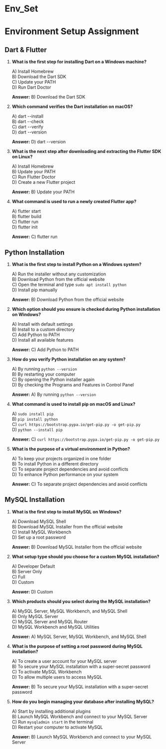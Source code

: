 # Env_Set

# Environment Setup Assignment

## Dart & Flutter

1. **What is the first step for installing Dart on a Windows machine?**

   A) Install Homebrew  
   B) Download the Dart SDK  
   C) Update your PATH  
   D) Run Dart Doctor  

   **Answer:** B) Download the Dart SDK

2. **Which command verifies the Dart installation on macOS?**

   A) dart --install  
   B) dart --check  
   C) dart --verify  
   D) dart --version  

   **Answer:** D) dart --version

3. **What is the next step after downloading and extracting the Flutter SDK on Linux?**

   A) Install Homebrew  
   B) Update your PATH  
   C) Run Flutter Doctor  
   D) Create a new Flutter project  

   **Answer:** B) Update your PATH

4. **What command is used to run a newly created Flutter app?**

   A) flutter start  
   B) flutter build  
   C) flutter run  
   D) flutter init  

   **Answer:** C) flutter run

## Python Installation

1. **What is the first step to install Python on a Windows system?**

   A) Run the installer without any customization  
   B) Download Python from the official website  
   C) Open the terminal and type `sudo apt install python`  
   D) Install pip manually  

   **Answer:** B) Download Python from the official website

2. **Which option should you ensure is checked during Python installation on Windows?**

   A) Install with default settings  
   B) Install to a custom directory  
   C) Add Python to PATH  
   D) Install all available features  

   **Answer:** C) Add Python to PATH

3. **How do you verify Python installation on any system?**

   A) By running `python --version`  
   B) By restarting your computer  
   C) By opening the Python installer again  
   D) By checking the Programs and Features in Control Panel  

   **Answer:** A) By running `python --version`

4. **What command is used to install pip on macOS and Linux?**

   A) `sudo install pip`  
   B) `pip install python`  
   C) `curl https://bootstrap.pypa.io/get-pip.py -o get-pip.py`  
   D) `python --install pip`  

   **Answer:** C) `curl https://bootstrap.pypa.io/get-pip.py -o get-pip.py`

5. **What is the purpose of a virtual environment in Python?**

   A) To keep your projects organized in one folder  
   B) To install Python in a different directory  
   C) To separate project dependencies and avoid conflicts  
   D) To enhance Python performance on your system  

   **Answer:** C) To separate project dependencies and avoid conflicts

## MySQL Installation

1. **What is the first step to install MySQL on Windows?**

   A) Download MySQL Shell  
   B) Download MySQL Installer from the official website  
   C) Install MySQL Workbench  
   D) Set up a root password  

   **Answer:** B) Download MySQL Installer from the official website

2. **What setup type should you choose for a custom MySQL installation?**

   A) Developer Default  
   B) Server Only  
   C) Full  
   D) Custom  

   **Answer:** D) Custom

3. **Which products should you select during the MySQL installation?**

   A) MySQL Server, MySQL Workbench, and MySQL Shell  
   B) Only MySQL Server  
   C) MySQL Server and MySQL Router  
   D) MySQL Workbench and MySQL Utilities  

   **Answer:** A) MySQL Server, MySQL Workbench, and MySQL Shell

4. **What is the purpose of setting a root password during MySQL installation?**

   A) To create a user account for your MySQL server  
   B) To secure your MySQL installation with a super-secret password  
   C) To activate MySQL Workbench  
   D) To allow multiple users to access MySQL  

   **Answer:** B) To secure your MySQL installation with a super-secret password

5. **How do you begin managing your database after installing MySQL?**

   A) Start by installing additional plugins  
   B) Launch MySQL Workbench and connect to your MySQL Server  
   C) Run `mysqladmin start` in the terminal  
   D) Restart your computer to activate MySQL  

   **Answer:** B) Launch MySQL Workbench and connect to your MySQL Server

